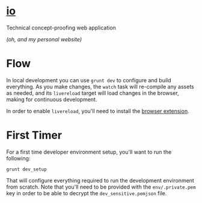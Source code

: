 # [**io**](http://bevacqua.io)

Technical concept-proofing web application

_(oh, and my personal website)_

# Flow

In local development you can use `grunt dev` to configure and build everything. As you make changes, the `watch` task will re-compile any assets as needed, and its `livereload` target will load changes in the browser, making for continuous development.

In order to enable `livereload`, you'll need to install the [browser extension](http://feedback.livereload.com/knowledgebase/articles/86242).

# First Timer

For a first time developer environment setup, you'll want to run the following:

```shell
grunt dev_setup
```

That will configure everything required to run the development environment from scratch. Note that you'll need to be provided with the `env/.private.pem` key in order to be able to decrypt the `dev_sensitive.pemjson` file.